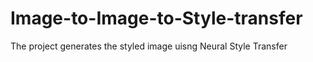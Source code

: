 # Image-to-Image-to-Style-transfer
The project generates the styled image uisng Neural Style Transfer
